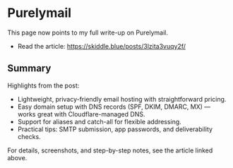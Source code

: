 # Purelymail

This page now points to my full write-up on Purelymail.

- Read the article: https://skiddle.blue/posts/3lzita3vuqy2f/

## Summary

Highlights from the post:
- Lightweight, privacy-friendly email hosting with straightforward pricing.
- Easy domain setup with DNS records (SPF, DKIM, DMARC, MX) — works great with Cloudflare-managed DNS.
- Support for aliases and catch-all for flexible addressing.
- Practical tips: SMTP submission, app passwords, and deliverability checks.

For details, screenshots, and step-by-step notes, see the article linked above.
